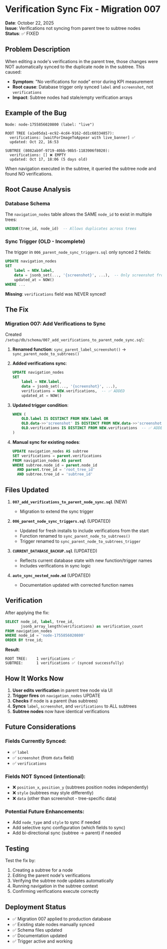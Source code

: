 # Verification Sync Fix - Migration 007

**Date**: October 22, 2025  
**Issue**: Verifications not syncing from parent tree to subtree nodes  
**Status**: ✅ FIXED

## Problem Description

When editing a node's verifications in the parent tree, those changes were NOT automatically synced to the duplicate node in the subtree. This caused:

- **Symptom**: "No verifications for node" error during KPI measurement
- **Root cause**: Database trigger only synced `label` and `screenshot`, not `verifications`
- **Impact**: Subtree nodes had stale/empty verification arrays

## Example of the Bug

```
Node: node-1755856020800 (label: "live")

ROOT TREE (a1e05da1-ec92-4cd4-9162-dd1c60334857):
  verifications: [waitForImageToAppear with live_banner] ✅
  updated: Oct 22, 16:53

SUBTREE (8082ab9f-9719-40bb-98b5-1183906f8020):
  verifications: [] ❌ EMPTY
  updated: Oct 17, 18:06 (5 days old)
```

When navigation executed in the subtree, it queried the subtree node and found NO verifications.

## Root Cause Analysis

### Database Schema
The `navigation_nodes` table allows the SAME `node_id` to exist in multiple trees:

```sql
UNIQUE(tree_id, node_id)  -- Allows duplicates across trees
```

### Sync Trigger (OLD - Incomplete)
The trigger in `006_parent_node_sync_triggers.sql` only synced 2 fields:

```sql
UPDATE navigation_nodes 
SET 
    label = NEW.label,
    data = jsonb_set(..., '{screenshot}', ...),  -- Only screenshot from data
    updated_at = NOW()
WHERE ...
```

**Missing**: `verifications` field was NEVER synced!

## The Fix

### Migration 007: Add Verifications to Sync
Created `/setup/db/schema/007_add_verifications_to_parent_node_sync.sql`:

1. **Renamed function**: `sync_parent_label_screenshot()` → `sync_parent_node_to_subtrees()`
2. **Added verifications sync**:
   ```sql
   UPDATE navigation_nodes 
   SET 
       label = NEW.label,
       data = jsonb_set(..., '{screenshot}', ...),
       verifications = NEW.verifications,  -- ✅ ADDED
       updated_at = NOW()
   ```

3. **Updated trigger condition**:
   ```sql
   WHEN (
       OLD.label IS DISTINCT FROM NEW.label OR
       OLD.data->>'screenshot' IS DISTINCT FROM NEW.data->>'screenshot' OR
       OLD.verifications IS DISTINCT FROM NEW.verifications  -- ✅ ADDED
   )
   ```

4. **Manual sync for existing nodes**:
   ```sql
   UPDATE navigation_nodes AS subtree
   SET verifications = parent.verifications
   FROM navigation_nodes AS parent
   WHERE subtree.node_id = parent.node_id
     AND parent.tree_id = 'root_tree_id'
     AND subtree.tree_id = 'subtree_id'
   ```

## Files Updated

1. **`007_add_verifications_to_parent_node_sync.sql`** (NEW)
   - Migration to extend the sync trigger

2. **`006_parent_node_sync_triggers.sql`** (UPDATED)
   - Updated for fresh installs to include verifications from the start
   - Function renamed to `sync_parent_node_to_subtrees()`
   - Trigger renamed to `sync_parent_node_to_subtrees_trigger`

3. **`CURRENT_DATABASE_BACKUP.sql`** (UPDATED)
   - Reflects current database state with new function/trigger names
   - Includes verifications in sync logic

4. **`auto_sync_nested_node.md`** (UPDATED)
   - Documentation updated with corrected function names

## Verification

After applying the fix:

```sql
SELECT node_id, label, tree_id, 
       jsonb_array_length(verifications) as verification_count
FROM navigation_nodes
WHERE node_id = 'node-1755856020800'
ORDER BY tree_id;
```

**Result**:
```
ROOT TREE:    1 verifications ✅
SUBTREE:      1 verifications ✅ (synced successfully)
```

## How It Works Now

1. **User edits verification** in parent tree node via UI
2. **Trigger fires** on `navigation_nodes` UPDATE
3. **Checks** if node is a parent (has subtrees)
4. **Syncs** `label`, `screenshot`, and `verifications` to ALL subtrees
5. **Subtree nodes** now have identical verifications

## Future Considerations

### Fields Currently Synced:
- ✅ `label`
- ✅ `screenshot` (from `data` field)
- ✅ `verifications`

### Fields NOT Synced (intentional):
- ❌ `position_x`, `position_y` (subtrees position nodes independently)
- ❌ `style` (subtrees may style differently)
- ❌ `data` (other than screenshot - tree-specific data)

### Potential Future Enhancements:
- Add `node_type` and `style` to sync if needed
- Add selective sync configuration (which fields to sync)
- Add bi-directional sync (subtree → parent) if needed

## Testing

Test the fix by:

1. Creating a subtree for a node
2. Editing the parent node's verifications
3. Verifying the subtree node updates automatically
4. Running navigation in the subtree context
5. Confirming verifications execute correctly

## Deployment Status

- ✅ Migration 007 applied to production database
- ✅ Existing stale nodes manually synced
- ✅ Schema files updated
- ✅ Documentation updated
- ✅ Trigger active and working

